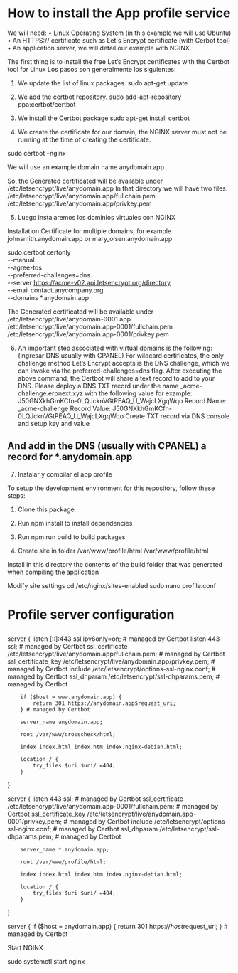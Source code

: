 # How to install the App profile service

We will need:
• Linux Operating System (in this example we will use Ubuntu)
• An HTTPS:// certificate such as Let's Encrypt certificate (with Cerbot tool)
• An application server, we will detail our example with NGINX

The first thing is to install the free Let’s Encrypt certificates with the Certbot tool for Linux
Los pasos son generalmente los siguientes:

1. We update the list of linux packages.
sudo apt-get update

2. We add the certbot repository.
sudo add-apt-repository ppa:certbot/certbot

3. We install the Certbot package
sudo apt-get install certbot

4. We create the certificate for our domain, the NGINX server must not be running at the time of creating the certificate.

sudo certbot –nginx

We will use an example domain name anydomain.app

So, the Generated certificated will be available under /etc/letsencrypt/live/anydomain.app
In that directory we will have two files:
/etc/letsencrypt/live/anydomain.app/fullchain.pem
/etc/letsencrypt/live/anydomain.app/privkey.pem


5. Luego instalaremos los dominios virtuales con NGINX

Installation Certificate for multiple domains, for example johnsmith.anydomain.app or mary_olsen.anydomain.app

sudo certbot certonly \
--manual \
--agree-tos \
--preferred-challenges=dns \
--server https://acme-v02.api.letsencrypt.org/directory \
--email contact.anycompany.org \
--domains *.anydomain.app

The Generated certificated will be available under /etc/letsencrypt/live/anydomain-0001.app
/etc/letsencrypt/live/anydomain.app-0001/fullchain.pem
/etc/letsencrypt/live/anydomain.app-0001/privkey.pem

6. An important step associated with virtual domains is the following:
 (ingresar DNS usually with CPANEL)
For wildcard certificates, the only challenge method Let’s Encrypt accepts is the DNS challenge, which we can invoke via the preferred-challenges=dns flag.
After executing the above command, the Certbot will share a text record to add to your DNS.
Please deploy a DNS TXT record under the name
_acme-challenge.erpnext.xyz with the following value for example:
J50GNXkhGmKCfn-0LQJcknVGtPEAQ_U_WajcLXgqWqo
Record Name: _acme-challenge
Record Value: J50GNXkhGmKCfn-0LQJcknVGtPEAQ_U_WajcLXgqWqo
Create TXT record via DNS console and setup key and value

And add in the DNS (usually with CPANEL) a record for *.anydomain.app
-----------------------------------------------------------------------------

7. Instalar y compilar el app profile

To setup the development environment for this repository, follow these steps:
1.	Clone this package.
2.	Run npm install to install dependencies
3.	Run npm run build to build packages

7. Create site in folder /var/www/profile/html
/var/www/profile/html

Install in this directory the contents of the build folder that was generated when compiling the application

Modify site settings
cd /etc/nginx/sites-enabled
sudo nano profile.conf


##
# Profile server configuration
##

server {
        listen [::]:443 ssl ipv6only=on; # managed by Certbot
        listen 443 ssl; # managed by Certbot
        ssl_certificate /etc/letsencrypt/live/anydomain.app/fullchain.pem; # managed by Certbot
        ssl_certificate_key /etc/letsencrypt/live/anydomain.app/privkey.pem; # managed by Certbot
        include /etc/letsencrypt/options-ssl-nginx.conf; # managed by Certbot
        ssl_dhparam /etc/letsencrypt/ssl-dhparams.pem; # managed by Certbot

        if ($host = www.anydomain.app) {
            return 301 https://anydomain.app$request_uri;
        } # managed by Certbot

        server_name anydomain.app;

        root /var/www/crosscheck/html;

        index index.html index.htm index.nginx-debian.html;

        location / {
            try_files $uri $uri/ =404;
        }
}

server {
        listen 443 ssl; # managed by Certbot
        ssl_certificate /etc/letsencrypt/live/anydomain.app-0001/fullchain.pem; # managed by Certbot
        ssl_certificate_key /etc/letsencrypt/live/anydomain.app-0001/privkey.pem; # managed by Certbot
        include /etc/letsencrypt/options-ssl-nginx.conf; # managed by Certbot
        ssl_dhparam /etc/letsencrypt/ssl-dhparams.pem; # managed by Certbot

        server_name *.anydomain.app;

        root /var/www/profile/html;

        index index.html index.htm index.nginx-debian.html;

        location / {
            try_files $uri $uri/ =404;
        }
}

server {
    if ($host = anydomain.app) {
        return 301 https://$host$request_uri;
    } # managed by Certbot

Start NGINX

sudo systemctl start nginx


